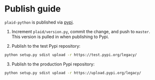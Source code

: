 # Publish guide

`plaid-python` is published via [pypi](https://pypi.python.org/pypi/plaid-python).

1. Increment `plaid/version.py`, commit the change, and push to `master`. This version is pulled in when publishing to Pypi.

2. Publish to the test Pypi repository:

```bash
python setup.py sdist upload -r https://test.pypi.org/legacy/
```

3. Publish to the production Pypi repository:

```bash
python setup.py sdist upload -r https://upload.pypi.org/legacy/
```

